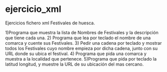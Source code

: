 # ejercicio_xml

Ejercicios fichero xml Festivales de huesca.

1)Programa que muestra la lista de Nombres de Festivales y la descripción que tiene cada una.
2) Programa que lea por teclado el nombre de una comarca y cuente sus Festivales.
3) Pedir una cadena por teclado y mostrar todos los Festivales cuyo nombre empieza por dicha cadena, junto con su URL donde su ubica el festival.
4) Programa que pida una comarca y muestra a la localidad que pertenece.
5)Programa que pida por teclado la latitud longitud, y muestre la URL de su ubicación del mas cercano.

